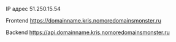IP адрес 51.250.15.54

Frontend https://domainname.kris.nomoredomainsmonster.ru

Backend https://api.domainname.kris.nomoredomainsmonster.ru
